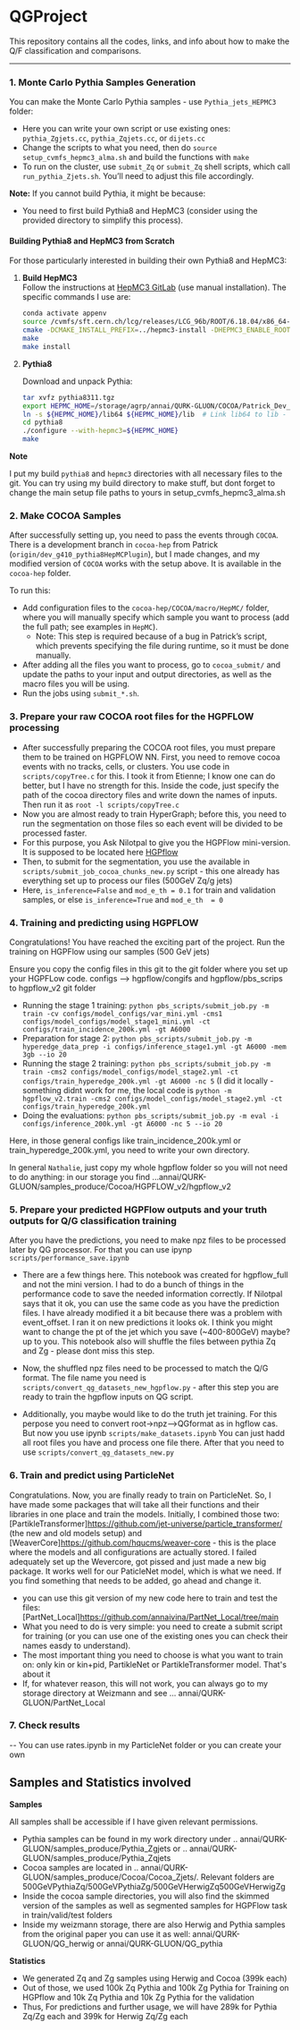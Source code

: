 # QGProject

This repository contains all the codes, links, and info about how to make the Q/F classification and comparisons.

---

### 1. Monte Carlo Pythia Samples Generation

You can make the Monte Carlo Pythia samples - use `Pythia_jets_HEPMC3` folder:

- Here you can write your own script or use existing ones: `pythia_Zgjets.cc`, `pythia_Zqjets.cc`, or `dijets.cc`
- Change the scripts to what you need, then do `source setup_cvmfs_hepmc3_alma.sh` and build the functions with `make`
- To run on the cluster, use `submit_Zq` or `submit_Zq` shell scripts, which call `run_pythia_Zjets.sh`. You’ll need to adjust this file accordingly.

**Note:** If you cannot build Pythia, it might be because:
  - You need to first build Pythia8 and HepMC3 (consider using the provided directory to simplify this process).

#### Building Pythia8 and HepMC3 from Scratch

For those particularly interested in building their own Pythia8 and HepMC3:

1. **Build HepMC3**  
   Follow the instructions at [HepMC3 GitLab](https://gitlab.cern.ch/hepmc/HepMC3) (use manual installation). The specific commands I use are:

   ```bash
   conda activate appenv
   source /cvmfs/sft.cern.ch/lcg/releases/LCG_96b/ROOT/6.18.04/x86_64-centos7-gcc8-opt/ROOT-env.sh
   cmake -DCMAKE_INSTALL_PREFIX=../hepmc3-install -DHEPMC3_ENABLE_ROOTIO:BOOL=ON -DROOT_DIR=$ROOTSYS -DHEPMC3_ENABLE_PROTOBUFIO:BOOL=OFF -DHEPMC3_ENABLE_TEST:BOOL=OFF -DHEPMC3_INSTALL_INTERFACES:BOOL=ON -DHEPMC3_BUILD_STATIC_LIBS:BOOL=OFF -DHEPMC3_BUILD_DOCS:BOOL=OFF ../HepMC3
   make
   make install
   ```
   
   
2. **Pythia8** 
	
	Download and unpack Pythia:

   ```bash
   tar xvfz pythia8311.tgz
   export HEPMC_HOME=/storage/agrp/annai/QURK-GLUON/COCOA/Patrick_Dev_Br/hepmc3-install/  # or the directory where you just installed hepmc-install
   ln -s ${HEPMC_HOME}/lib64 ${HEPMC_HOME}/lib  # Link lib64 to lib - very important step
   cd pythia8
   ./configure --with-hepmc3=${HEPMC_HOME}
   make
   ``` 
   
   
		
**Note**
   
   I put my build `pythia8` and `hepmc3` directories with all necessary files to the git. 
   You can try using my build directory to make stuff, but dont forget to change the main setup file paths to yours in setup_cvmfs_hepmc3_alma.sh
   
   
		
### 2. Make COCOA Samples 

After successfully setting up, you need to pass the events through `COCOA`. There is a development branch in `cocoa-hep` from Patrick (`origin/dev_g410_pythia8HepMCPlugin`), but I made changes, and my modified version of `COCOA` works with the setup above. It is available in the `cocoa-hep` folder.

To run this:
- Add configuration files to the `cocoa-hep/COCOA/macro/HepMC/` folder, where you will manually specify which sample you want to process (add the full path; see examples in `HepMC`).
  - Note: This step is required because of a bug in Patrick’s script, which prevents specifying the file during runtime, so it must be done manually.
- After adding all the files you want to process, go to `cocoa_submit/` and update the paths to your input and output directories, as well as the macro files you will be using.
- Run the jobs using `submit_*.sh`.	

	
### 3. Prepare your raw COCOA root files for the HGPFLOW processing
- After successfully preparing the COCOA root files, you must prepare them to be trained on HGPFLOW NN. 
First, you need to remove cocoa events with no tracks, cells, or clusters. You use code in `scripts/copyTree.c` for this. I took it from Etienne; I know one can do better, but I have no strength for this. Inside the code, just specify the path of the cocoa directory files and write down the names of inputs. Then run it as `root -l scripts/copyTree.c`
- Now you are almost ready to train HyperGraph; before this, you need to run the segmentation on those files so each event will be divided to be processed faster.
- For this purpose, you Ask Nilotpal to give you the HGPFlow mini-version. It is supposed to be located here [HGPflow](https://github.com/nilotpal09/HGPflow) 
- Then, to submit for the segmentation, you use the available in `scripts/submit_job_cocoa_chunks_new.py` script - this one already has everything set up to process our files (500GeV Zq/g jets)
- Here, `is_inference=False` and `mod_e_th = 0.1` for train and validation samples, or else `is_inference=True` and `mod_e_th  = 0` 

### 4. Training and predicting using HGPFLOW 
Congratulations! You have reached the exciting part of the project. Run the training on HGPFlow using our samples (500 GeV jets)

Ensure you copy the config files in this git to the git folder where you set up your HGPFLow code. configs --> hgpflow/congifs and hgpflow/pbs_scrips to hgpflow_v2 git folder

- Running the stage 1 training: `python pbs_scripts/submit_job.py -m train -cv configs/model_configs/var_mini.yml -cms1 configs/model_configs/model_stage1_mini.yml -ct configs/train_incidence_200k.yml -gt A6000`
- Preparation for stage 2: `python pbs_scripts/submit_job.py -m hyperedge_data_prep -i configs/inference_stage1.yml -gt A6000 -mem 3gb --io 20`
- Running the stage 2 training: `python pbs_scripts/submit_job.py -m train -cms2 configs/model_configs/model_stage2.yml -ct configs/train_hyperedge_200k.yml -gt A6000 -nc 5`  (I did it locally - something didnt work for me, the local code is `python -m hgpflow_v2.train -cms2 configs/model_configs/model_stage2.yml -ct configs/train_hyperedge_200k.yml`
- Doing the evaluations: `python pbs_scripts/submit_job.py -m eval -i configs/inference_200k.yml -gt A6000 -nc 5 --io 20`


Here, in those general configs like train_incidence_200k.yml or train_hyperedge_200k.yml, you need to write your own directory.

In general `Nathalie`, just copy my whole hgpflow folder so you will not need to do anything: in our storage you find ...annai/QURK-GLUON/samples_produce/Cocoa/HGPFLOW_v2/hgpflow_v2


### 5. Prepare your predicted HGPFlow outputs and your truth outputs for Q/G classification training

After you have the predictions, you need to make npz files to be processed later by QG processor. For that you can use ipynp `scripts/performance_save.ipynb`
- There are a few things here. This notebook was created for hgpflow_full and not the mini version. I had to do a bunch of things in the performance code to save the needed information correctly. If Nilotpal says that it ok, you can use the same code as you have the prediction files. I have already modified it a bit because there was a problem with event_offset. I ran it on new predictions it looks ok. I think you might want to change the pt of the jet which you save (~400-800GeV) maybe? up to you. This notebook also will shuffle the files between pythia Zq and Zg - please dont miss this step.

- Now, the shuffled npz files need to be processed to match the Q/G format. The file name you need is `scripts/convert_qg_datasets_new_hgpflow.py` - after this step you are ready to train the hgpflow inputs on QG script.
- Additionally, you maybe would like to do the truth jet training. For this perpose you need to convert root->npz-->QGformat as in hgflow cas. But now you use ipynb `scripts/make_datasets.ipynb` You can just hadd all root files you have and process one file there. After that you need to use `scripts/convert_qg_datasets_new.py`

### 6. Train and predict using ParticleNet 

Congratulations. Now, you are finally ready to train on ParticleNet. So, I have made some packages that will take all their functions and their libraries in one place and train the models. Initially, I combined those two: [PartikleTransformer]https://github.com/jet-universe/particle_transformer/ (the new and old models setup) and [WeaverCore]https://github.com/hqucms/weaver-core - this is the place where the models and all configurations are actually stored. I failed adequately set up the Wevercore, got pissed and just made a new big package. It works well for our PaticleNet model, which is what we need. If you find something that needs to be added, go ahead and change it. 

- you can use this git version of my new code here to train and test the files: [PartNet_Local]https://github.com/annaivina/PartNet_Local/tree/main
- What you need to do is very simple: you need to create a submit script for training (or you can use one of the existing ones you can check their names easdy to understand). 
- The most important thing you need to choose is what you want to train on: only kin or kin+pid, PartikleNet or PartikleTransformer model. That's about it
- If, for whatever reason, this will not work, you can always go to my storage directory at Weizmann and see ... annai/QURK-GLUON/PartNet_Local
### 7. Check results 
-- You can use rates.ipynb in my ParticleNet folder or you can create your own 

## Samples and Statistics involved

**Samples**

All samples shall be accessible if I have given relevant permissions. 

- Pythia samples can be found in my work directory under .. annai/QURK-GLUON/samples_produce/Pythia_Zgjets or .. annai/QURK-GLUON/samples_produce/Pythia_Zqjets
- Cocoa samples are located in .. annai/QURK-GLUON/samples_produce/Cocoa/Cocoa_Zjets/. Relevant folders are 500GeVPythiaZq/500GeVPythiaZg/500GeVHerwigZq500GeVHerwigZg
- Inside the cocoa sample directories, you will also find the skimmed version of the samples as well as segmented samples for HGPFlow task in train/valid/test folders
- Inside my weizmann storage, there are also Herwig and Pythia samples from the original paper you can use it as well: annai/QURK-GLUON/QG_herwig or annai/QURK-GLUON/QG_pythia

**Statistics**
- We generated Zq and Zg samples using Herwig and Cocoa (399k each)
- Out of those, we used 100k Zq Pythia and 100k Zg Pythia for Training on HGPflow and 10k Zq Pythia and 10k Zg Pythia for the validation
- Thus, For predictions and further usage, we will have 289k for Pythia Zq/Zg each and 399k for Herwig Zq/Zg each 

